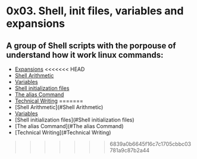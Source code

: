 # 0x03. Shell, init files, variables and expansions

## A group of Shell scripts with the porpouse of understand how it work linux commands:

- [Expansions](#Expansions)
<<<<<<< HEAD
- [Shell Arithmetic](#shell_arithmetic)
- [Variables](#variables)
- [Shell initialization files](#shell_initialization_files)
- [The alias Command](#the_alias_command)
- [Technical Writing](#technical_writing)
=======
- [Shell Arithmetic](#Shell Arithmetic)
- [Variables](#Variables)
- [Shell initialization files](#Shell initialization files)
- [The alias Command](#The alias Command)
- [Technical Writing](#Technical Writing)
>>>>>>> 6839a0b6645f16c7c1705cbbc03781a9c87b2a44
